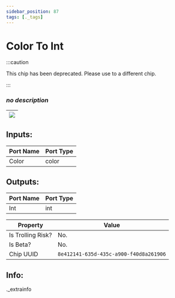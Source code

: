 ```yaml
---
sidebar_position: 87
tags: [._tags]
---
```


# Color To Int
:::caution

This chip has been deprecated. Please use to a different chip.

:::

### *no description*

| ![](https://images-ext-2.discordapp.net/external/MPmIaQzlEPmgGWlgi-WxBBXt0Bjv_zWPkg1y1f_sy3s/https/www.recroomcircuits.com/image/circuit/absolute-value?width=206&height=108) |
|-----|

## Inputs:
| Port Name | Port Type |
|-----------|-----------|
| Color | color |

## Outputs:
| Port Name | Port Type |
|-----------|-----------|
| Int | int | 

| Property  | Value |
|-------------------|-----------|
| Is Trolling Risk? | No. |
| Is Beta? | No. |
| Chip UUID | `8e412141-635d-435c-a900-f40d8a261906` |

## Info:
._extrainfo